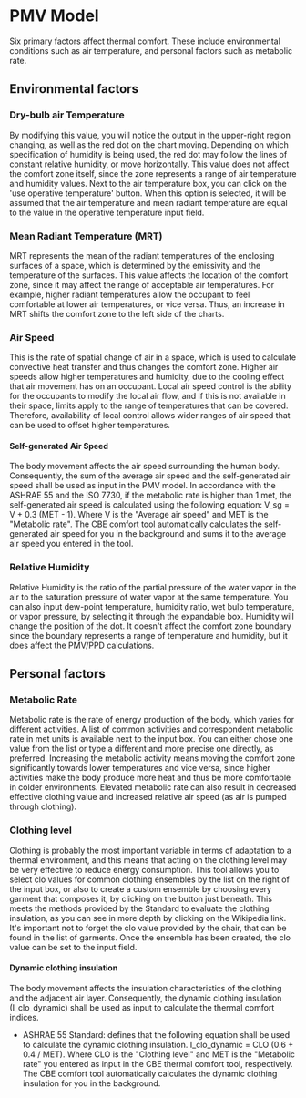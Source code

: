 # PMV Model

Six primary factors affect thermal comfort. These include environmental conditions such as air temperature, and personal factors such as metabolic rate.

## Environmental factors

### Dry-bulb air Temperature

By modifying this value, you will notice the output in the upper-right region changing, as well as the red dot on the chart moving. Depending on which specification of humidity is being used, the red dot may follow the lines of constant relative humidity, or move horizontally. This value does not affect the comfort zone itself, since the zone represents a range of air temperature and humidity values. Next to the air temperature box, you can click on the 'use operative temperature' button. When this option is selected, it will be assumed that the air temperature and mean radiant temperature are equal to the value in the operative temperature input field.

### Mean Radiant Temperature \(MRT\)

MRT represents the mean of the radiant temperatures of the enclosing surfaces of a space, which is determined by the emissivity and the temperature of the surfaces. This value affects the location of the comfort zone, since it may affect the range of acceptable air temperatures. For example, higher radiant temperatures allow the occupant to feel comfortable at lower air temperatures, or vice versa. Thus, an increase in MRT shifts the comfort zone to the left side of the charts.

### Air Speed

This is the rate of spatial change of air in a space, which is used to calculate convective heat transfer and thus changes the comfort zone. Higher air speeds allow higher temperatures and humidity, due to the cooling effect that air movement has on an occupant. Local air speed control is the ability for the occupants to modify the local air flow, and if this is not available in their space, limits apply to the range of temperatures that can be covered. Therefore, availability of local control allows wider ranges of air speed that can be used to offset higher temperatures.

#### Self-generated Air Speed

The body movement affects the air speed surrounding the human body. Consequently, the sum of the average air speed and the self-generated air speed shall be used as input in the PMV model. In accordance with the ASHRAE 55 and the ISO 7730, if the metabolic rate is higher than 1 met, the self-generated air speed is calculated using the following equation: V\_sg = V + 0.3 \(MET - 1\). Where V is the "Average air speed" and MET is the "Metabolic rate". The CBE comfort tool automatically calculates the self-generated air speed for you in the background and sums it to the average air speed you entered in the tool.

### Relative Humidity

Relative Humidity is the ratio of the partial pressure of the water vapor in the air to the saturation pressure of water vapor at the same temperature. You can also input dew-point temperature, humidity ratio, wet bulb temperature, or vapor pressure, by selecting it through the expandable box. Humidity will change the position of the dot. It doesn't affect the comfort zone boundary since the boundary represents a range of temperature and humidity, but it does affect the PMV/PPD calculations.

## Personal factors

### Metabolic Rate

Metabolic rate is the rate of energy production of the body, which varies for different activities. A list of common activities and correspondent metabolic rate in met units is available next to the input box. You can either chose one value from the list or type a different and more precise one directly, as preferred. Increasing the metabolic activity means moving the comfort zone significantly towards lower temperatures and vice versa, since higher activities make the body produce more heat and thus be more comfortable in colder environments. Elevated metabolic rate can also result in decreased effective clothing value and increased relative air speed \(as air is pumped through clothing\).

### Clothing level

Clothing is probably the most important variable in terms of adaptation to a thermal environment, and this means that acting on the clothing level may be very effective to reduce energy consumption. This tool allows you to select clo values for common clothing ensembles by the list on the right of the input box, or also to create a custom ensemble by choosing every garment that composes it, by clicking on the button just beneath. This meets the methods provided by the Standard to evaluate the clothing insulation, as you can see in more depth by clicking on the Wikipedia link. It's important not to forget the clo value provided by the chair, that can be found in the list of garments. Once the ensemble has been created, the clo value can be set to the input field.

#### Dynamic clothing insulation

The body movement affects the insulation characteristics of the clothing and the adjacent air layer. Consequently, the dynamic clothing insulation \(I\_clo\_dynamic\) shall be used as input to calculate the thermal comfort indices.

* ASHRAE 55 Standard: defines that the following equation shall be used to calculate the dynamic clothing insulation. I\_clo\_dynamic = CLO \(0.6 + 0.4 / MET\). Where CLO is the "Clothing level" and MET is the "Metabolic rate" you entered as input in the CBE thermal comfort tool, respectively. The CBE comfort tool automatically calculates the dynamic clothing insulation for you in the background.

